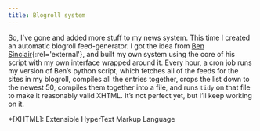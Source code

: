 ```yaml
---
title: Blogroll system
---
```

So, I’ve gone and added more stuff to my news system. This time I created an automatic blogroll feed-generator. I got the idea from [Ben Sinclair](http://bensinclair.com/archives/000201.php "BenSinclair.com: Python Power!"){:rel='external'}, and built my own system using the core of his script with my own interface wrapped around it. Every hour, a cron job runs my version of Ben’s python script, which fetches all of the feeds for the sites in my blogroll, compiles all the entries together, crops the list down to the newest 50, compiles them together into a file, and runs `tidy` on that file to make it reasonably valid XHTML. It’s not perfect yet, but I’ll keep working on it.

*[XHTML]: Extensible HyperText Markup Language